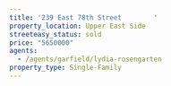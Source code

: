 ```yaml
---
title: '239 East 78th Street        '
property_location: Upper East Side
streeteasy_status: sold
price: "5650000"
agents:
  - /agents/garfield/lydia-rosengarten
property_type: Single-Family
---
```

